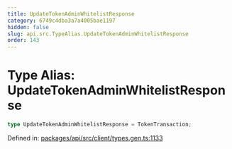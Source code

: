 ```yaml
---
title: UpdateTokenAdminWhitelistResponse
category: 6749c4dba3a7a4005bae1197
hidden: false
slug: api.src.TypeAlias.UpdateTokenAdminWhitelistResponse
order: 143
---
```


# Type Alias: UpdateTokenAdminWhitelistResponse

```ts
type UpdateTokenAdminWhitelistResponse = TokenTransaction;
```

Defined in: [packages/api/src/client/types.gen.ts:1133](https://github.com/zkcloudworker/minatokens-lib/blob/main/packages/api/src/client/types.gen.ts#L1133)

